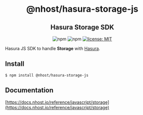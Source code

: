 <h1 align="center">@nhost/hasura-storage-js</h1>
<h2 align="center">Hasura Storage SDK</h2>

<p align="center">
  <img alt="npm" src="https://img.shields.io/npm/v/@nhost/hasura-storage-js">
  <img alt="npm" src="https://img.shields.io/npm/dm/@nhost/hasura-storage-js">
  <a href="LICENSE">
    <img src="https://img.shields.io/badge/license-MIT-yellow.svg" alt="license: MIT" />
  </a>
</p>

Hasura JS SDK to handle **Storage** with [Hasura](https://hasura.io/).

## Install

`$ npm install @nhost/hasura-storage-js`

## Documentation

[https://docs.nhost.io/reference/javascript/storage](https://docs.nhost.io/reference/javascript/storage)
